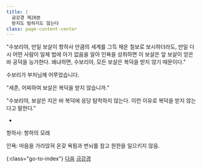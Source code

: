 ```yaml
---
title: |
  금강경 제28분
  받지도 탐하지도 않는다
class: page-content-center
---
```


"수보리야, 만일 보살이 항하사 만큼의 세계를 그득 채운 칠보로 보시하더라도,
만일 다시 어떤 사람이 일체 법에 아가 없음을 알아 인욕을 성취하면
이 보살은 앞 보살이 얻은 바 공덕을 능가한다.
왜냐하면, 수보리야, 모든 보살은 복덕을 받지 않기 때문이다."

수보리가 부처님께 어쭈었습니다.

"세존, 어찌하여 보살은 복덕을 받지 않습니까."

"수보리야, 보살은 지은 바 복덕에 응당 탐착하지 않는다.
이런 이유로 복덕을 받지 않는다고 말한다."

*

항하사: 항하의 모래

인욕: 마음을 가라앉혀 온갖 욕됨과 번뇌를 참고 원한을 일으키지 않음.

{:class="go-to-index"}
[다음](29)
[금강경](index)